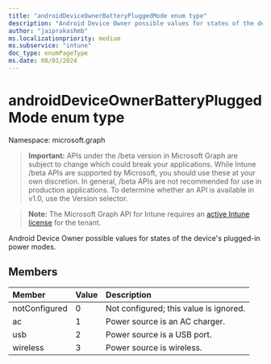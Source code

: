 ```yaml
---
title: "androidDeviceOwnerBatteryPluggedMode enum type"
description: "Android Device Owner possible values for states of the device's plugged-in power modes."
author: "jaiprakashmb"
ms.localizationpriority: medium
ms.subservice: "intune"
doc_type: enumPageType
ms.date: 08/01/2024
---
```


# androidDeviceOwnerBatteryPluggedMode enum type

Namespace: microsoft.graph

> **Important:** APIs under the /beta version in Microsoft Graph are subject to change which could break your applications. While Intune /beta APIs are supported by Microsoft, you should use these at your own discretion. In general, /beta APIs are not recommended for use in production applications. To determine whether an API is available in v1.0, use the Version selector.

> **Note:** The Microsoft Graph API for Intune requires an [active Intune license](https://go.microsoft.com/fwlink/?linkid=839381) for the tenant.

Android Device Owner possible values for states of the device's plugged-in power modes.

## Members
|Member|Value|Description|
|:---|:---|:---|
|notConfigured|0|Not configured; this value is ignored.|
|ac|1|Power source is an AC charger.|
|usb|2|Power source is a USB port.|
|wireless|3|Power source is wireless.|